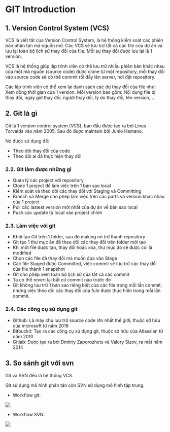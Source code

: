 # GIT Introduction

## 1. Version Control System (VCS)

VCS là viết tắt của Version Control System, là hệ thống kiểm soát các phiên bản phân tán mã nguồn mở. Các VCS sẽ lưu trữ tất cả các file của dự án và lưu lại toàn bộ lịch sử thay đổi của file. Mỗi sự thay đổi được lưu lại là 1 version.

VCS là hệ thống giúp lập trình viên có thể lưu trữ nhiều phiên bản khác nhau của một mã nguồn (source code) được clone từ một repository, mỗi thay đổi vào source code sẽ có thể commit rồi đẩy lên server, nơi đặt repository.

Các lập trình viên có thể xem lại danh sách các dự thay đổi của file như: Xem dòng thời gian của 1 version. 
Mỗi version bao gồm: Nội dung file bị thay đổi, ngày giờ thay đổi, người thay dổi, lý do thay đổi, tên version, ... 

## 2. Git là gì

Git là 1 version control system (VCS), ban đầu được tạo ra bởi Linus Torvalds vào năm 2005. Sau đó được maintain bởi Junio Hamano.

Nó được sử dụng để: 
- Theo dõi thay đổi của code
- Theo dõi ai đã thực hiện thay đổi

### 2.2. Git làm được những gì

- Quản lý các project với repository
- Clone 1 project để làm việc trên 1 bản sao local
- Kiểm soát và theo dõi các thay đổi với Staging và Committing
- Branch và Merge cho phép làm việc trên các parts và version khác nhau của 1 project
- Pull các lastest version mới nhất của dự án về bản sao local
- Push các update từ local vào project chính

### 2.3. Làm việc với git

- Khởi tạo Git trên 1 folder, sau đó making nó trở thành repository
- Git tạo 1 thư mục ẩn để theo dõi các thay đổi trên folder mới tạo
- Khi một file được tạo, thay đổi hoặc xóa, thư mục đó sẽ được coi là modified
- Chọn các file đã thay đổi mà muốn đưa vào Stage
- Các file Staged được Committed, việc commit sẽ lưu trữ các thay đổi của file thành 1 snapshot
- Git cho phép xem toàn bộ lịch sử của tất cả các commit
- Ta có thể revert lại bất cứ commit nào trước đó
- Git không lưu trữ 1 bản sao riêng biệt của các file trong mỗi lần commit, nhưng việc theo dõi các thay đổi của fule được thực hiện trong mỗi lần commit.

### 2.4. Các công cụ sử dụng git

- Github: Là máy chủ lưu trữ source code lớn nhất thế giới, thuộc sở hữu của microsoft từ năm 2018
- Bitbuckit: Tạo ra các công cụ sử dụng git, thuộc sở hữu của Atlassian từ năm 2010
- Gitlab: Được tạo ra bởi Dmitriy Zaporozhets và Valery Sizov, ra mắt năm 2014

## 3. So sánh git với svn

Git và SVN đều là hệ thống VCS.

Git sử dụng mô hình phân tán còn SVN sử dụng mô hình tập trung.

- Workflow git:

![](./images/git_work_flow.jpg)

- Workflow SVN:

![](./images/svn_work_flow.jpg)


